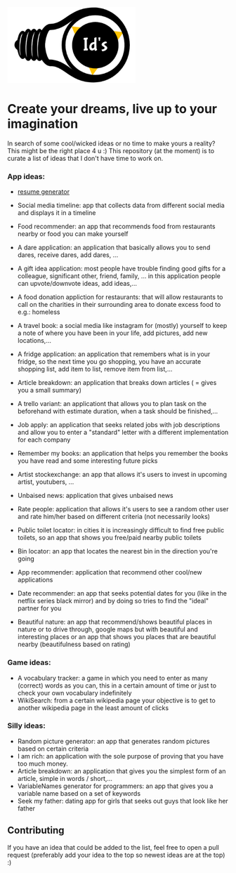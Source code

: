  ![ideas logo](./assets/images/logo.png)
# Create your dreams, live up to your imagination
In search of some cool/wicked ideas or no time to make yours a reality? This might be the right place 4 u :)
This repository (at the moment) is to curate a list of ideas that I don't have time to work on.

### App ideas:
- [resume generator](./assets/md/resumeGenerator.md)

- Social media timeline: app that collects data from different social media and displays it in a timeline
- Food recommender: an app that recommends food from restaurants nearby or food you can make yourself
- A dare application: an application that basically allows you to send dares, receive dares, add dares, ...
- A gift idea application: most people have trouble finding good gifts for a colleague, significant other, friend, family, ...
    in this application people can upvote/downvote ideas, add ideas,...
- A food donation appliction for restaurants: that will allow restaurants to call on the charities in their surrounding area to donate excess food to e.g.: homeless
- A travel book: a social media like instagram for (mostly) yourself to keep a note of where you have been in your life, add pictures, add new locations,...
- A fridge application: an application that remembers what is in your fridge, so the next time you go shopping, you have an accurate shopping list, add item to list, remove item from list,...
- Article breakdown: an application that breaks down articles ( = gives you a small summary)
- A trello variant: an applicationt that allows you to plan task on the beforehand with estimate duration, when a task should be finished,...
- Job apply: an application that seeks related jobs with job descriptions and allow you to enter a "standard" letter with a different implementation for each company
- Remember my books: an application that helps you remember the books you have read and some interesting future picks
- Artist stockexchange: an app that allows it's users to invest in upcoming artist, youtubers, ...
- Unbaised news: application that gives unbaised news
- Rate people: application that allows it's users to see a random other user and rate him/her based on different criteria (not necessarily looks)
- Public toilet locator: in cities it is increasingly difficult to find free public toilets, so an app that shows you free/paid nearby public toilets
- Bin locator: an app that locates the nearest bin in the direction you're going
- App recommender: application that recommend other cool/new applications
- Date recommender: an app that seeks potential dates for you (like in the netflix series black mirror) and by doing so tries to find the "ideal" partner for you
- Beautiful nature: an app that recommend/shows beautiful places in nature or to drive through, google maps but with beautiful and interesting places or an app that shows you places that are beautiful nearby (beautifulness based on rating)

### Game ideas:
- A vocabulary tracker: a game in which you need to enter as many (correct) words as you can, this in a certain amount of time or just to check your own vocabulary indefinitely
- WikiSearch: from a certain wikipedia page your objective is to get to another wikipedia page in the least amount of clicks

### Silly ideas:
- Random picture generator: an app that generates random pictures based on certain criteria
- I am rich: an application with the sole purpose of proving that you have too much money.
- Article breakdown: an application that gives you the simplest form of an article, simple in words / short,...
- VariableNames generator for programmers: an app that gives you a variable name based on a set of keywords
- Seek my father: dating app for girls that seeks out guys that look like her father

## Contributing
If you have an idea that could be added to the list, feel free to open a pull request (preferably add your idea to the top so newest ideas are at the top) :)
